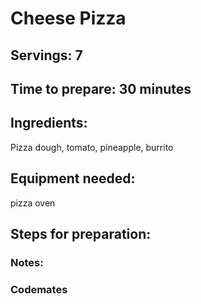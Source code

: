 # Cheese Pizza

## Servings: 7

## Time to prepare: 30 minutes

## Ingredients:
Pizza dough, tomato, pineapple, burrito

## Equipment needed:
pizza oven

## Steps for preparation:



### Notes:



### Codemates #
